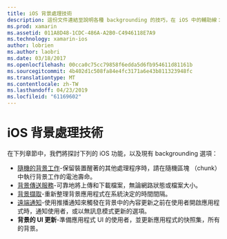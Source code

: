 ```yaml
---
title: iOS 背景處理技術
description: 這份文件連結至說明各種 backgrounding 的技巧，在 iOS 中的輔助線： 背景工作、 背景傳送服務、 背景擷取和遠端通知。
ms.prod: xamarin
ms.assetid: 011A8D48-1CDC-486A-A2B0-C4946118E7A9
ms.technology: xamarin-ios
author: lobrien
ms.author: laobri
ms.date: 03/18/2017
ms.openlocfilehash: 00cca0c75cc79858f6edda5d6fb954611d81161b
ms.sourcegitcommit: 4b402d1c508fa84e4fc3171a6e43b811323948fc
ms.translationtype: MT
ms.contentlocale: zh-TW
ms.lasthandoff: 04/23/2019
ms.locfileid: "61169602"
---
```

# <a name="ios-backgrounding-techniques"></a>iOS 背景處理技術

在下列章節中，我們將探討下列的 iOS 功能，以及現有 backgrounding 選項：

-  [隨機的背景工作](~/ios/app-fundamentals/backgrounding/ios-backgrounding-techniques/ios-backgrounding-with-tasks.md#background_tasks_in_iOS_7)-保留裝置醒著的其他處理程序時，請在隨機區塊 （chunk） 中執行背景工作的電池壽命。
-  [背景傳送服務](~/ios/app-fundamentals/backgrounding/ios-backgrounding-techniques/ios-backgrounding-with-tasks.md#background-transfers)-可靠地將上傳和下載檔案，無論網路狀態或檔案大小。
-  [背景擷取](~/ios/app-fundamentals/backgrounding/ios-backgrounding-techniques/updating-an-application-in-the-background.md#background_fetch)-重新整理背景應用程式在系統決定的時間間隔。
-  [遠端通知](~/ios/app-fundamentals/backgrounding/ios-backgrounding-techniques/updating-an-application-in-the-background.md#remote_notifications)-使用推播通知來觸發在背景中的內容更新之前在使用者開啟應用程式時，通知使用者，或以無訊息模式更新的選項。
-  **背景的 UI 更新**-準備應用程式 UI 的使用者，並更新應用程式的快照集，所有的背景。
